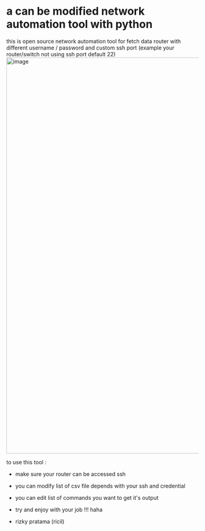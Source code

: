 # a can be modified network automation tool with python
this is open source network automation tool for fetch data router with different username / password and custom ssh port (example your router/switch not using ssh port default 22) 
<img width="1920" height="1036" alt="image" src="https://github.com/user-attachments/assets/4726cb7d-abf8-408f-b271-55a3e3e43a76" />

to use this tool :
* make sure your router can be accessed ssh
* you can modify list of csv file depends with your ssh and credential
* you can edit list of commands you want to get it's output
* try and enjoy with your job !!! haha

* rizky pratama (ricil)
